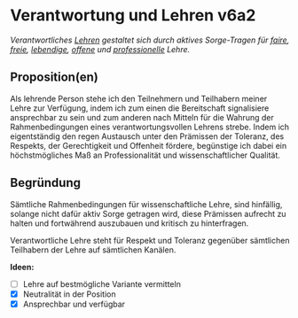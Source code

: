﻿<!---
   NAME - The NAME of this project is:
ethos

  FILE - The FILENAME of the current file is:
/v6a2.md

  CREATION - This project was CREATED on:
2017-01-28-16:15:00 UTC

  MODIFICATION - This project was last MODIFIED on:
2017-01-28-16:15:00 UTC

  VERSION - The current VERSION of this project is:
<git-commit-hash>-2017-01-28-16:15:00 UTC

  CREATOR(S) - This project was CREATED by:
Michael Czechowski, Martin Maga

  CONTACT - You can CONTACT the creator(s) or developer(s) of this project at:
E-Mail: mail@martinmaga.de

  COPYRIGHT - The COPYRIGHT holder of this project is:
COPYRIGHT (c) 2016 Martin Maga

  LICENSE - This project is LICENSED under the following license:
Martin Maga 2016 CC BY-SA 4.0 https://creativecommons.org

  SUBFILE – This is a SUBFILE! For more INFORMATION on this project go to:
/README.md
--->

# Verantwortung und Lehren v6a2

_Verantwortliches [Lehren](../actions/a2_teach.md) gestaltet sich durch aktives Sorge-Tragen für [faire](./v1a2.md), [freie](./v2a2.md), [lebendige](./v3a2.md), [offene](./v4a2.md) und [professionelle](./v5a2.md) Lehre._

## Proposition(en)

Als lehrende Person stehe ich den Teilnehmern und Teilhabern meiner Lehre zur Verfügung, indem ich zum einen die Bereitschaft signalisiere ansprechbar zu sein und zum anderen nach Mitteln für die Wahrung der Rahmenbedingungen eines verantwortungsvollen Lehrens strebe. Indem ich eigentständig den regen Austausch unter den Prämissen der Toleranz, des Respekts, der Gerechtigkeit und Offenheit fördere, begünstige ich dabei ein höchstmögliches Maß an Professionalität und wissenschaftlicher Qualität.

## Begründung

Sämtliche Rahmenbedingungen für wissenschaftliche Lehre, sind hinfällig, solange nicht dafür aktiv Sorge getragen wird, diese Prämissen aufrecht zu halten und fortwährend auszubauen und kritisch zu hinterfragen.

Verantwortliche Lehre steht für Respekt und Toleranz gegenüber sämtlichen Teilhabern der Lehre auf sämtlichen Kanälen.

__Ideen:__
- [ ] Lehre auf bestmögliche Variante vermitteln
- [x] Neutralität in der Position
- [x] Ansprechbar und verfügbar
